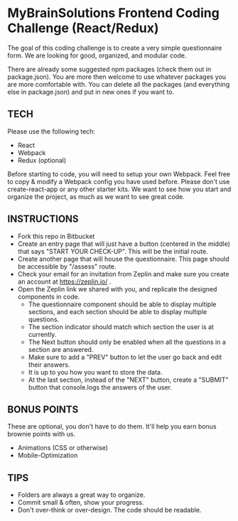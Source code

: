 # MyBrainSolutions Frontend Coding Challenge (React/Redux)

The goal of this coding challenge is to create a very simple questionnaire form. We are looking for good, organized, and modular code.

There are already some suggested npm packages (check them out in package.json). You are more then welcome to use whatever packages you are more comfortable with. You can delete all the packages (and everything else in package.json) and put in new ones if you want to.


## TECH
Please use the following tech:

* React
* Webpack
* Redux (optional)

Before starting to code, you will need to setup your own Webpack. Feel free to copy & modify a Webpack config you have used before.
Please don't use create-react-app or any other starter kits. We want to see how you start and organize the project, as much as we want to see great code.

## INSTRUCTIONS
* Fork this repo in Bitbucket
* Create an entry page that will just have a button (centered in the middle) that says "START YOUR CHECK-UP". This will be the initial route.
* Create another page that will house the questionnaire. This page should be accessible by "/assess" route.
* Check your email for an invitation from Zeplin and make sure you create an account at https://zeplin.io/ .
* Open the Zeplin link we shared with you, and replicate the designed components in code.
    * The questionnaire component should be able to display multiple sections, and each section should be able to display multiple questions.
    * The section indicator should match which section the user is at currently.
    * The Next button should only be enabled when all the questions in a section are answered.
    * Make sure to add a "PREV" button to let the user go back and edit their answers.
    * It is up to you how you want to store the data.
    * At the last section, instead of the "NEXT" button, create a "SUBMIT" button that console.logs the answers of the user.

## BONUS POINTS
These are optional, you don't have to do them. It'll help you earn bonus brownie points with us.

* Animations (CSS or otherwise)
* Mobile-Optimization

## TIPS
* Folders are always a great way to organize.
* Commit small & often, show your progress.
* Don't over-think or over-design. The code should be readable.
